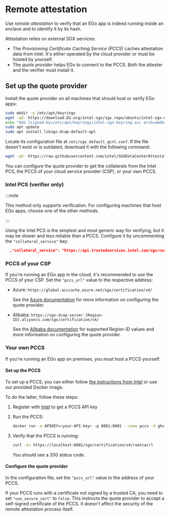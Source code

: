 # Remote attestation

Use *remote attestation* to verify that an EGo app is indeed running inside an enclave and to identify it by its hash.

Attestation relies on external SGX services:

* The *Provisioning Certificate Caching Service (PCCS)* caches attestation data from Intel. It's either operated by the cloud provider or must be hosted by yourself.
* The *quote provider* helps EGo to connect to the PCCS. Both the attester and the verifier must install it.

## Set up the quote provider

Install the quote provider on all machines that should host or verify EGo apps:

```bash
sudo mkdir -p /etc/apt/keyrings
wget -qO- https://download.01.org/intel-sgx/sgx_repo/ubuntu/intel-sgx-deb.key | sudo tee /etc/apt/keyrings/intel-sgx-keyring.asc > /dev/null
echo "deb [signed-by=/etc/apt/keyrings/intel-sgx-keyring.asc arch=amd64] https://download.01.org/intel-sgx/sgx_repo/ubuntu $(lsb_release -cs) main" | sudo tee /etc/apt/sources.list.d/intel-sgx.list
sudo apt update
sudo apt install libsgx-dcap-default-qpl
```

Locate its configuration file at `/etc/sgx_default_qcnl.conf`.
If the file doesn't exist or is outdated, download it with the following command:

```bash
wget -qO- https://raw.githubusercontent.com/intel/SGXDataCenterAttestationPrimitives/master/QuoteGeneration/qcnl/linux/sgx_default_qcnl.conf | sudo tee /etc/sgx_default_qcnl.conf > /dev/null
```

You can configure the quote provider to get the collaterals from the Intel PCS, the PCCS of your cloud service provider (CSP), or your own PCCS.

### Intel PCS (verifier only)

:::note

This method only supports verification. For configuring machines that host EGo apps, choose one of the other methods.

:::

Using the Intel PCS is the simplest and most generic way for verifying, but it may be slower and less reliable than a PCCS.
Configure it by uncommenting the `"collateral_service"` key:

```json
  ,"collateral_service": "https://api.trustedservices.intel.com/sgx/certification/v4/"
```

### PCCS of your CSP

If you're running an EGo app in the cloud, it's recommended to use the PCCS of your CSP.
Set the `"pccs_url"` value to the respective address:

* Azure: `https://global.acccache.azure.net/sgx/certification/v4/`

  See the [Azure documentation](https://learn.microsoft.com/en-us/azure/security/fundamentals/trusted-hardware-identity-management#how-do-i-use-intel-qpl-with-trusted-hardware-identity-management) for more information on configuring the quote provider.

* Alibaba: `https://sgx-dcap-server.[Region-ID].aliyuncs.com/sgx/certification/v4/`

  See the [Alibaba documentation](https://www.alibabacloud.com/help/en/ecs/user-guide/build-an-sgx-encrypted-computing-environment) for supported Region-ID values and more information on configuring the quote provider.

### Your own PCCS

If you're running an EGo app on premises, you must host a PCCS yourself.

#### Set up the PCCS

To set up a PCCS, you can either follow [the instructions from Intel](https://www.intel.com/content/www/us/en/developer/articles/guide/intel-software-guard-extensions-data-center-attestation-primitives-quick-install-guide.html) or use our provided Docker image.

To do the latter, follow these steps:

1. Register with [Intel](https://api.portal.trustedservices.intel.com/provisioning-certification) to get a PCCS API key
2. Run the PCCS:

   ```bash
   docker run -e APIKEY=<your-API-key> -p 8081:8081 --name pccs -d ghcr.io/edgelesssys/pccs
   ```

3. Verify that the PCCS is running:

   ```bash
   curl -kv https://localhost:8081/sgx/certification/v4/rootcacrl
   ```

   You should see a 200 status code.

#### Configure the quote provider

In the configuration file, set the `"pccs_url"` value to the address of your PCCS.

If your PCCS runs with a certificate not signed by a trusted CA, you need to set `"use_secure_cert"` to `false`.
This instructs the quote provider to accept a self-signed certificate of the PCCS.
It doesn't affect the security of the remote attestation process itself.
